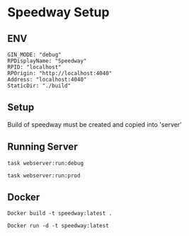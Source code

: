 # Speedway Setup

## ENV
```
GIN_MODE: "debug"
RPDisplayName: "Speedway"
RPID: "localhost"
RPOrigin: "http://localhost:4040"
Address: "localhost:4040"
StaticDir: "./build"
```

## Setup
Build of speedway must be created and copied into 'server'

## Running Server
```
task webserver:run:debug
```
```
task webserver:run:prod
```

## Docker
```
Docker build -t speedway:latest .
```
```
Docker run -d -t speedway:latest
```